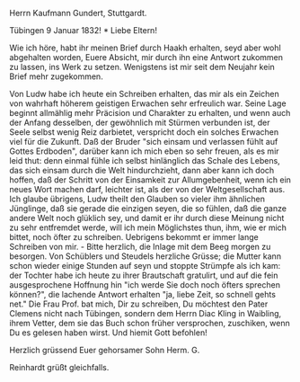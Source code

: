 Herrn Kaufmann Gundert, Stuttgardt.

 Tübingen 9 Januar 1832! <Montag>*
Liebe Eltern!

Wie ich höre, habt ihr meinen Brief durch Haakh erhalten, seyd aber wohl abgehalten worden, Euere Absicht, mir durch ihn eine Antwort zukommen zu lassen, ins Werk zu setzen. Wenigstens ist mir seit dem Neujahr kein Brief mehr zugekommen.

Von Ludw habe ich heute ein Schreiben erhalten, das mir als ein Zeichen von wahrhaft höherem geistigen Erwachen sehr erfreulich war. Seine Lage beginnt allmählig mehr Präcision und Charakter zu erhalten, und wenn auch der Anfang desselben, der gewöhnlich mit Stürmen verbunden ist, der Seele selbst wenig Reiz darbietet, verspricht doch ein solches Erwachen viel für die Zukunft. Daß der Bruder "sich einsam und verlassen fühlt auf Gottes Erdboden", darüber kann ich mich eben so sehr freuen, als es mir leid thut: denn einmal fühle ich selbst hinlänglich das Schale des Lebens, das sich einsam durch die Welt hindurchzieht, dann aber kann ich doch hoffen, daß der Schritt von der Einsamkeit zur Allumgebenheit, wenn ich ein neues Wort machen darf, leichter ist, als der von der Weltgesellschaft aus. Ich glaube übrigens, Ludw theilt den Glauben so vieler ihm ähnlichen Jünglinge, daß sie gerade die einzigen seyen, die so fühlen, daß die ganze andere Welt noch glüklich sey, und damit er ihr durch diese Meinung nicht zu sehr entfremdet werde, will ich mein Möglichstes thun, ihm, wie er mich bittet, noch öfter zu schreiben. Uebrigens bekommt er immer lange Schreiben von mir. - Bitte herzlich, die Inlage mit dem Beeg morgen zu besorgen. 
Von Schüblers und Steudels herzliche Grüsse; die Mutter kann schon wieder einige Stunden auf seyn und stoppte Strümpfe als ich kam: der Tochter habe ich heute zu ihrer Brautschaft gratulirt, und auf die fein ausgesprochene Hoffnung hin "ich werde Sie doch noch öfters sprechen können?", die lachende Antwort erhalten "ja, liebe Zeit, so schnell gehts net." Die Frau Prof. bat mich, Dir zu schreiben, Du möchtest den Pater Clemens nicht nach Tübingen, sondern dem Herrn Diac Kling in Waibling, ihrem Vetter, dem sie das Buch schon früher versprochen, zuschiken, wenn Du es gelesen haben wirst. 
Und hiemit Gott befohlen!

 Herzlich grüssend
 Euer gehorsamer Sohn Herm. G.

Reinhardt grüßt gleichfalls.
